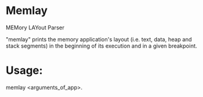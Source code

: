 # Memlay
MEMory LAYout Parser

"memlay" prints the memory application's layout (i.e. text, data, heap and stack segments) in the beginning of its execution and in a given breakpoint.

# Usage:

memlay <breakpoint> <app> <arguments_of_app>.
